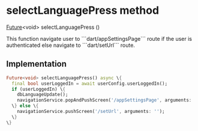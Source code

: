 


# selectLanguagePress method








[Future](https://api.flutter.dev/flutter/dart-async/Future-class.html)&lt;void> selectLanguagePress
()





<p>This function navigate user to ```dart/appSettingsPage``` route if the user is authenticated
else navigate to ```dart/setUrl``` route.</p>



## Implementation

```dart
Future<void> selectLanguagePress() async \{
  final bool userLoggedIn = await userConfig.userLoggedIn();
  if (userLoggedIn) \{
    dbLanguageUpdate();
    navigationService.popAndPushScreen('/appSettingsPage', arguments: '');
  \} else \{
    navigationService.pushScreen('/setUrl', arguments: '');
  \}
\}
```







